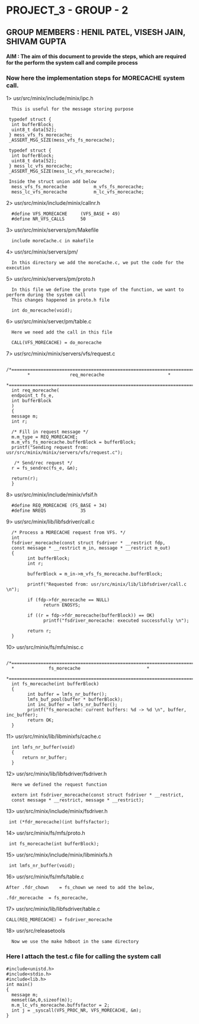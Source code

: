 # PROJECT_3 - GROUP - 2

## GROUP MEMBERS : HENIL PATEL, VISESH JAIN, SHIVAM GUPTA

#### AIM : The aim of this document to provide the steps, which are required for the perform the system call and compile process

### Now here the implementation steps for MORECACHE system call.

1> usr/src/minix/include/minix/ipc.h

      This is useful for the message storing purpose

     typedef struct {
      int bufferBlock;
      uint8_t data[52];
     } mess_vfs_fs_morecache;
     _ASSERT_MSG_SIZE(mess_vfs_fs_morecache);

     typedef struct {
      int bufferBlock;
      uint8_t data[52];
     } mess_lc_vfs_morecache;
     _ASSERT_MSG_SIZE(mess_lc_vfs_morecache);

     Inside the struct union add below
      mess_vfs_fs_morecache	         m_vfs_fs_morecache;
      mess_lc_vfs_morecache          m_lc_vfs_morecache;

2> usr/src/minix/include/minix/callnr.h

      #define VFS_MORECACHE		(VFS_BASE + 49)
      #define NR_VFS_CALLS		50

3> usr/src/minix/servers/pm/Makefile

      include moreCache.c in makefile

4> usr/src/minix/servers/pm/

      In this directory we add the moreCache.c, we put the code for the execution

5> usr/src/minix/servers/pm/proto.h

      In this file we define the proto type of the function, we want to perform during the system call
      This changes happened in proto.h file

      int do_morecache(void);

6> usr/src/minix/server/pm/table.c

      Here we need add the call in this file

      CALL(VFS_MORECACHE) = do_morecache

7> usr/src/minix/minix/servers/vfs/request.c

      /*===========================================================================*
            *				req_morecache          			     *
       *===========================================================================*/
      int req_morecache(
      endpoint_t fs_e,
      int bufferBlock
      )
      {
      message m;
      int r;

      /* Fill in request message */
      m.m_type = REQ_MORECACHE;
      m.m_vfs_fs_morecache.bufferBlock = bufferBlock;
      printf("Sending request from: usr/src/minix/minix/servers/vfs/request.c");
      
       /* Send/rec request */
      r = fs_sendrec(fs_e, &m);

      return(r);
      }

8> usr/src/minix/include/minix/vfsif.h

      #define REQ_MORECACHE	(FS_BASE + 34)
      #define NREQS			    35

9> usr/src/minix/lib/libfsdriver/call.c

      /* Process a MORECACHE request from VFS. */
      int
      fsdriver_morecache(const struct fsdriver * __restrict fdp,
      const message * __restrict m_in, message * __restrict m_out)
      {
            int bufferBlock;
            int r;

            bufferBlock = m_in->m_vfs_fs_morecache.bufferBlock;

            printf("Requested from: usr/src/minix/lib/libfsdriver/call.c \n");

            if (fdp->fdr_morecache == NULL)
                  return ENOSYS;

            if ((r = fdp->fdr_morecache(bufferBlock)) == OK)
                  printf("fsdriver_morecache: executed successfully \n");

            return r;
      }

10> usr/src/minix/fs/mfs/misc.c

      /*===========================================================================*
      *				fs_morecache					     *
      *===========================================================================*/
      int fs_morecache(int bufferBlock)
      {
            int buffer = lmfs_nr_buffer();
            lmfs_buf_pool(buffer * bufferBlock);
            int inc_buffer = lmfs_nr_buffer();
            printf("fs_morecache: current buffers: %d -> %d \n", buffer, inc_buffer);
            return OK;
      }

11> usr/src/minix/lib/libminixfs/cache.c

      int lmfs_nr_buffer(void)
      {
	      return nr_buffer;
      }

12> usr/src/minix/lib/libfsdriver/fsdriver.h

      Here we defined the request function

      extern int fsdriver_morecache(const struct fsdriver * __restrict,
      const message * __restrict, message * __restrict);

13> usr/src/minix/include/minix/fsdriver.h

     int (*fdr_morecache)(int buffsfactor);

14> usr/src/minix/fs/mfs/proto.h

     int fs_morecache(int bufferBlock);

15> usr/src/minix/include/minix/libminixfs.h

     int lmfs_nr_buffer(void);

16> usr/src/minix/fs/mfs/table.c

    After .fdr_chown	= fs_chown we need to add the below,

    .fdr_morecache	= fs_morecache,

17> usr/src/minix/lib/libfsdriver/table.c

    CALL(REQ_MORECACHE)	= fsdriver_morecache

18>  usr/src/releasetools
     
      Now we use the make hdboot in the same directory





### Here I attach the test.c file for calling the system call

    #include<unistd.h>
    #include<stdio.h>
    #include<lib.h>
    int main()
    {
      message m;
      memset(&m,0,sizeof(m));
      m.m_lc_vfs_morecache.buffsfactor = 2;
      int j = _syscall(VFS_PROC_NR, VFS_MORECACHE, &m);
    }

